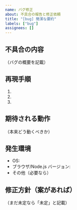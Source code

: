 ```yaml
---
name: バグ修正
about: 不具合の報告と修正依頼
title: "[bug] 簡潔な要約"
labels: ["bug"]
assignees: []
---
```


## 不具合の内容

（バグの概要を記載）

## 再現手順

1.
2.
3.

## 期待される動作

（本来どう動くべきか）

## 発生環境

- OS:
- ブラウザ/Node.js バージョン:
- その他（必要なら）

## 修正方針（案があれば）

（まだ未定なら「未定」と記載）
